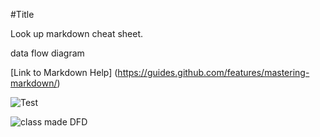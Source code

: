 #Title

Look up markdown cheat sheet.

data flow diagram

[Link to Markdown Help] (https://guides.github.com/features/mastering-markdown/)


![Test](https://cloud.githubusercontent.com/assets/3187377/18217291/ac46156e-7121-11e6-8883-3749c6a6ab3d.png)

![class made DFD](https://cloud.githubusercontent.com/assets/3187377/18326062/b4f9eff0-7509-11e6-9f33-fe2cb06a7d7d.jpg)
